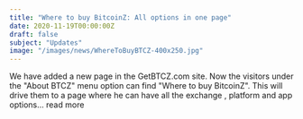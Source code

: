 ```yaml
---
title: "Where to buy BitcoinZ: All options in one page"
date: 2020-11-19T00:00:00Z
draft: false
subject: "Updates"
image: "/images/news/WhereToBuyBTCZ-400x250.jpg"
---
```


We have added a new page in the GetBTCZ.com site. Now the visitors under the "About BTCZ" menu option can find "Where to buy BitcoinZ". This will drive them to a page where he can have all the exchange , platform and app options...
read more
